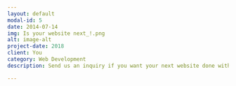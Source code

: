 ```yaml
---
layout: default
modal-id: 5
date: 2014-07-14
img: Is your website next_!.png
alt: image-alt
project-date: 2018
client: You
category: Web Development
description: Send us an inquiry if you want your next website done with us, CDA!!

---
```

